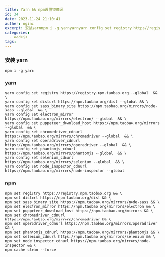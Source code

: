 ```yaml
---
title: Yarn && npm设置镜像源
id: 34
date: 2023-11-24 21:10:41
auther: nginx
excerpt: 安装yarnnpm i -g yarnyarnyarn config set registry https//registry.npm.taobao.org --global  &amp;&amp; \yarn config set disturl https//npm.taobao.org/d
categories:
  - nodejs
tags:
---
```


### 安装 yarn

    npm i -g yarn

### yarn

    yarn config set registry https://registry.npm.taobao.org --global  && \
    yarn config set disturl https://npm.taobao.org/dist --global && \
    yarn config set sass_binary_site https://npm.taobao.org/mirrors/node-sass --global  && \
    yarn config set electron_mirror https://npm.taobao.org/mirrors/electron/ --global  && \
    yarn config set puppeteer_download_host https://npm.taobao.org/mirrors --global  && \
    yarn config set chromedriver_cdnurl https://npm.taobao.org/mirrors/chromedriver --global  && \
    yarn config set operadriver_cdnurl https://npm.taobao.org/mirrors/operadriver --global  && \
    yarn config set phantomjs_cdnurl https://npm.taobao.org/mirrors/phantomjs --global  && \
    yarn config set selenium_cdnurl https://npm.taobao.org/mirrors/selenium --global  && \
    yarn config set node_inspector_cdnurl https://npm.taobao.org/mirrors/node-inspector --global

### npm

    npm set registry https://registry.npm.taobao.org && \
    npm set disturl https://npm.taobao.org/dist && \
    npm set sass_binary_site https://npm.taobao.org/mirrors/node-sass && \
    npm set electron_mirror https://npm.taobao.org/mirrors/electron && \
    npm set puppeteer_download_host https://npm.taobao.org/mirrors && \
    npm set chromedriver_cdnurl https://npm.taobao.org/mirrors/chromedriver && \
    npm set operadriver_cdnurl https://npm.taobao.org/mirrors/operadriver && \
    npm set phantomjs_cdnurl https://npm.taobao.org/mirrors/phantomjs && \
    npm set selenium_cdnurl https://npm.taobao.org/mirrors/selenium && \
    npm set node_inspector_cdnurl https://npm.taobao.org/mirrors/node-inspector && \
    npm cache clean --force

